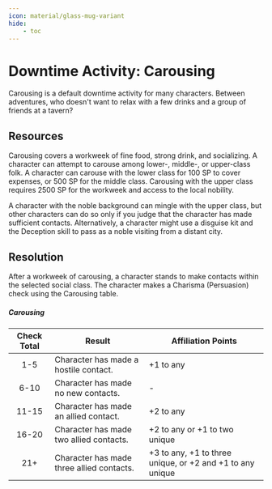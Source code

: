 ```yaml
---
icon: material/glass-mug-variant
hide:
    - toc
---
```


# Downtime Activity: Carousing

Carousing is a default downtime activity for many characters. Between adventures, who doesn't want to relax with a few drinks and a group of friends at a tavern?

## Resources

Carousing covers a workweek of fine food, strong drink, and socializing. A character can attempt to carouse among lower-, middle-, or upper-class folk. A character can carouse with the lower class for 100 SP to cover expenses, or 500 SP for the middle class. Carousing with the upper class requires 2500 SP for the workweek and access to the local nobility.

A character with the noble background can mingle with the upper class, but other characters can do so only if you judge that the character has made sufficient contacts. Alternatively, a character might use a disguise kit and the Deception skill to pass as a noble visiting from a distant city.

## Resolution

After a workweek of carousing, a character stands to make contacts within the selected social class. The character makes a Charisma (Persuasion) check using the Carousing table.

##### Carousing

| Check Total | Result | Affiliation Points |
|:-:|---|---|
| 1-5 | Character has made a hostile contact. | +1 to any |
| 6-10 | Character has made no new contacts.| - |
| 11-15 | Character has made an allied contact.| +2 to any |
| 16-20	| Character has made two allied contacts.| +2 to any or +1 to two unique |
| 21+ | Character has made three allied contacts.| +3 to any, +1 to three unique, or +2 and +1 to any unique |

